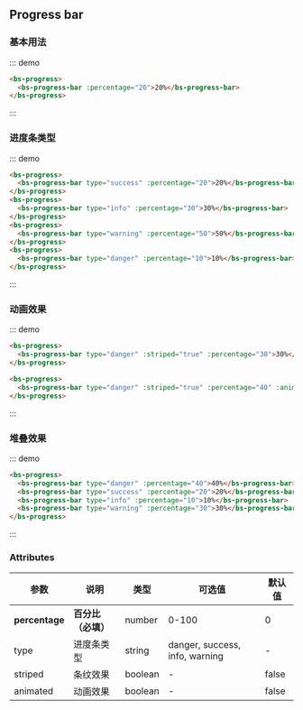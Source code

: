 ## Progress bar

### 基本用法

::: demo

``` html
<bs-progress>
  <bs-progress-bar :percentage="20">20%</bs-progress-bar>
</bs-progress>
```

:::

### 进度条类型
::: demo

``` html
<bs-progress>
  <bs-progress-bar type="success" :percentage="20">20%</bs-progress-bar>
</bs-progress>
<bs-progress>
  <bs-progress-bar type="info" :percentage="30">30%</bs-progress-bar>
</bs-progress>
<bs-progress>
  <bs-progress-bar type="warning" :percentage="50">50%</bs-progress-bar>
</bs-progress>
<bs-progress>
  <bs-progress-bar type="danger" :percentage="10">10%</bs-progress-bar>
</bs-progress>
```

:::

### 动画效果

::: demo

``` html
<bs-progress>
  <bs-progress-bar type="danger" :striped="true" :percentage="30">30%</bs-progress-bar>
</bs-progress>

<bs-progress>
  <bs-progress-bar type="danger" :striped="true" :percentage="40" :animated="false">40%</bs-progress-bar>
</bs-progress>
```

:::

### 堆叠效果
::: demo

``` html
<bs-progress>
  <bs-progress-bar type="danger" :percentage="40">40%</bs-progress-bar>
  <bs-progress-bar type="success" :percentage="20">20%</bs-progress-bar>
  <bs-progress-bar type="info" :percentage="10">10%</bs-progress-bar>
  <bs-progress-bar type="warning" :percentage="30">30%</bs-progress-bar>
</bs-progress>
```

:::

### Attributes
| 参数          | 说明            | 类型            | 可选值                 | 默认值   |
|-------------  |---------------- |---------------- |---------------------- |-------- |
| **percentage** | **百分比（必填）**   | number          |     0-100          |     0    |
| type          | 进度条类型           | string         | danger, success, info, warning | - |
| striped | 条纹效果 | boolean| - | false |
| animated | 动画效果 | boolean | - | false |
